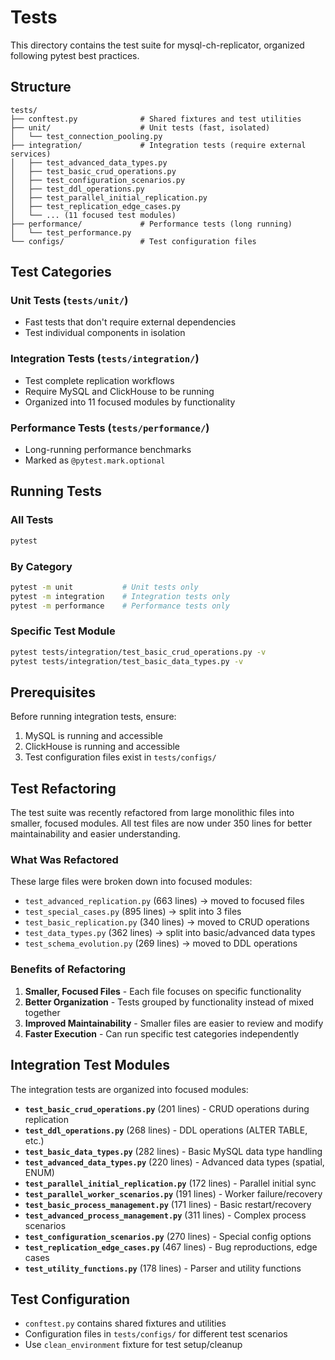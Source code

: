 # Tests

This directory contains the test suite for mysql-ch-replicator, organized following pytest best practices.

## Structure

```
tests/
├── conftest.py              # Shared fixtures and test utilities
├── unit/                    # Unit tests (fast, isolated)
│   └── test_connection_pooling.py
├── integration/             # Integration tests (require external services)
│   ├── test_advanced_data_types.py
│   ├── test_basic_crud_operations.py  
│   ├── test_configuration_scenarios.py
│   ├── test_ddl_operations.py
│   ├── test_parallel_initial_replication.py
│   ├── test_replication_edge_cases.py
│   └── ... (11 focused test modules)
├── performance/             # Performance tests (long running)
│   └── test_performance.py
└── configs/                 # Test configuration files
```

## Test Categories

### Unit Tests (`tests/unit/`)
- Fast tests that don't require external dependencies
- Test individual components in isolation

### Integration Tests (`tests/integration/`)
- Test complete replication workflows
- Require MySQL and ClickHouse to be running  
- Organized into 11 focused modules by functionality

### Performance Tests (`tests/performance/`)
- Long-running performance benchmarks
- Marked as `@pytest.mark.optional`

## Running Tests

### All Tests
```bash
pytest
```

### By Category
```bash
pytest -m unit           # Unit tests only
pytest -m integration    # Integration tests only
pytest -m performance    # Performance tests only
```

### Specific Test Module
```bash
pytest tests/integration/test_basic_crud_operations.py -v
pytest tests/integration/test_basic_data_types.py -v
```

## Prerequisites

Before running integration tests, ensure:

1. MySQL is running and accessible
2. ClickHouse is running and accessible
3. Test configuration files exist in `tests/configs/`

## Test Refactoring

The test suite was recently refactored from large monolithic files into smaller, focused modules. All test files are now under 350 lines for better maintainability and easier understanding.

### What Was Refactored

These large files were broken down into focused modules:
- `test_advanced_replication.py` (663 lines) → moved to focused files
- `test_special_cases.py` (895 lines) → split into 3 files  
- `test_basic_replication.py` (340 lines) → moved to CRUD operations
- `test_data_types.py` (362 lines) → split into basic/advanced data types
- `test_schema_evolution.py` (269 lines) → moved to DDL operations

### Benefits of Refactoring

1. **Smaller, Focused Files** - Each file focuses on specific functionality
2. **Better Organization** - Tests grouped by functionality instead of mixed together  
3. **Improved Maintainability** - Smaller files are easier to review and modify
4. **Faster Execution** - Can run specific test categories independently

## Integration Test Modules

The integration tests are organized into focused modules:

- **`test_basic_crud_operations.py`** (201 lines) - CRUD operations during replication
- **`test_ddl_operations.py`** (268 lines) - DDL operations (ALTER TABLE, etc.)  
- **`test_basic_data_types.py`** (282 lines) - Basic MySQL data type handling
- **`test_advanced_data_types.py`** (220 lines) - Advanced data types (spatial, ENUM)
- **`test_parallel_initial_replication.py`** (172 lines) - Parallel initial sync
- **`test_parallel_worker_scenarios.py`** (191 lines) - Worker failure/recovery
- **`test_basic_process_management.py`** (171 lines) - Basic restart/recovery
- **`test_advanced_process_management.py`** (311 lines) - Complex process scenarios
- **`test_configuration_scenarios.py`** (270 lines) - Special config options
- **`test_replication_edge_cases.py`** (467 lines) - Bug reproductions, edge cases  
- **`test_utility_functions.py`** (178 lines) - Parser and utility functions

## Test Configuration

- `conftest.py` contains shared fixtures and utilities
- Configuration files in `tests/configs/` for different test scenarios
- Use `clean_environment` fixture for test setup/cleanup

